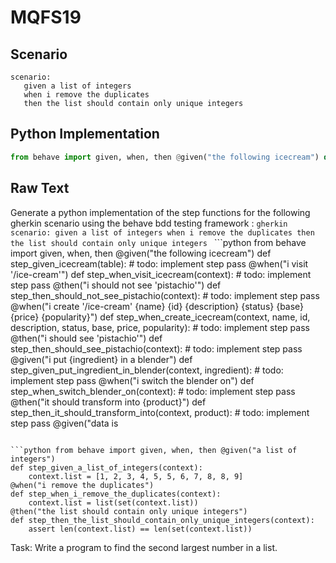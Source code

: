 # MQFS19
## Scenario
```gherkin
scenario: 
   given a list of integers 
   when i remove the duplicates 
   then the list should contain only unique integers
```


## Python Implementation
```python
from behave import given, when, then @given("the following icecream") def step_given_icecream(table): # todo: implement step pass @when("i visit '/ice-cream'") def step_when_visit_icecream(context): # todo: implement step pass @then("i should not see 'pistachio'") def step_then_should_not_see_pistachio(context): # todo: implement step pass @when("i create '/ice-cream' {name} {id} {description} {status} {base} {price} {popularity}") def step_when_create_icecream(context, name, id, description, status, base, price, popularity): # todo: implement step pass @then("i should see 'pistachio'") def step_then_should_see_pistachio(context): # todo: implement step pass @given("i put {ingredient} in a blender") def step_given_put_ingredient_in_blender(context, ingredient): # todo: implement step pass @when("i switch the blender on") def step_when_switch_blender_on(context): # todo: implement step pass @then("it should transform into {product}") def step_then_it_should_transform_into(context, product): # todo: implement step pass @given("data is
```


## Raw Text
Generate a python implementation of the step functions for the following gherkin scenario using the behave bdd testing framework : ```gherkin scenario: given a list of integers when i remove the duplicates then the list should contain only unique integers ``` ```python from behave import given, when, then @given("the following icecream") def step_given_icecream(table): # todo: implement step pass @when("i visit '/ice-cream'") def step_when_visit_icecream(context): # todo: implement step pass @then("i should not see 'pistachio'") def step_then_should_not_see_pistachio(context): # todo: implement step pass @when("i create '/ice-cream' {name} {id} {description} {status} {base} {price} {popularity}") def step_when_create_icecream(context, name, id, description, status, base, price, popularity): # todo: implement step pass @then("i should see 'pistachio'") def step_then_should_see_pistachio(context): # todo: implement step pass @given("i put {ingredient} in a blender") def step_given_put_ingredient_in_blender(context, ingredient): # todo: implement step pass @when("i switch the blender on") def step_when_switch_blender_on(context): # todo: implement step pass @then("it should transform into {product}") def step_then_it_should_transform_into(context, product): # todo: implement step pass @given("data is

```

```python from behave import given, when, then @given("a list of integers")
def step_given_a_list_of_integers(context):
    context.list = [1, 2, 3, 4, 5, 5, 6, 7, 8, 8, 9]
@when("i remove the duplicates")
def step_when_i_remove_the_duplicates(context):
    context.list = list(set(context.list))
@then("the list should contain only unique integers")
def step_then_the_list_should_contain_only_unique_integers(context):
    assert len(context.list) == len(set(context.list))
```

Task: Write a program to find the second largest number in a list.
